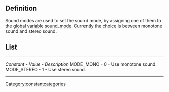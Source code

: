 Definition
----------

Sound modes are used to set the sound mode, by assigning one of them to
the [global variable](global_variable "wikilink")
[sound\_mode](sound_mode "wikilink"). Currently the choice is between
monotone sound and stereo sound.

List
----

  -------------- ----------- -----------------------
  *Constant*     - *Value*   - *Description*
  MODE\_MONO     - 0         - Use monotone sound.
  MODE\_STEREO   - 1         - Use stereo sound.
  -------------- ----------- -----------------------

<Category:constantcategories>
